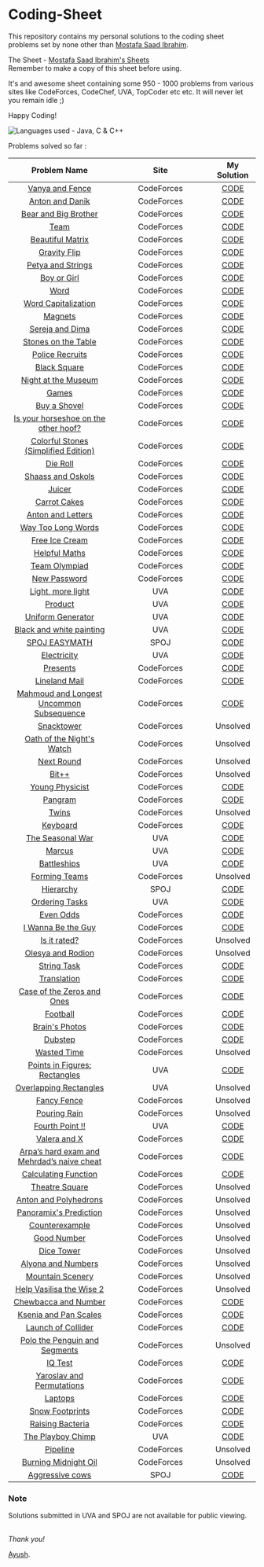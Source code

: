 # Coding-Sheet

This repository contains my personal solutions to the coding sheet problems set by none other than [Mostafa Saad Ibrahim](https://sites.google.com/site/mostafasibrahim/). 

The Sheet - [Mostafa Saad Ibrahim's Sheets](https://docs.google.com/spreadsheets/d/1iJZWP2nS_OB3kCTjq8L6TrJJ4o-5lhxDOyTaocSYc-k/edit?usp=sharing) <br />Remember to make a copy of this sheet before using.

It's and awesome sheet containing some 950 - 1000 problems from various sites like CodeForces, CodeChef, UVA, TopCoder etc etc.
It will never let you remain idle ;)

Happy Coding!

![Languages used - Java, C & C++](https://superfamilyprotector.com/blog/wp-content/uploads/2018/09/Programming-Languages.jpg)

Problems solved so far :

| Problem Name | <img width=200/>Site<img width=200/> | My Solution |
| :--: | :--: | :--: |
| [Vanya and Fence](http://codeforces.com/contest/677/problem/A) | CodeForces | [CODE](https://codeforces.com/contest/677/submission/70089889) |
| [Anton and Danik](http://codeforces.com/contest/734/problem/A) | CodeForces | [CODE](https://codeforces.com/contest/734/submission/70089990) |
| [Bear and Big Brother](http://codeforces.com/contest/791/problem/A) | CodeForces | [CODE](https://codeforces.com/contest/791/submission/70090087) |
| [Team](http://codeforces.com/contest/231/problem/A) | CodeForces | [CODE](https://codeforces.com/contest/231/submission/70090147) |
| [Beautiful Matrix](http://codeforces.com/contest/263/problem/A) | CodeForces | [CODE](https://codeforces.com/contest/263/submission/70090204) |
| [Gravity Flip](http://codeforces.com/contest/405/problem/A) | CodeForces | [CODE](https://codeforces.com/contest/405/submission/70090418) |
| [Petya and Strings](http://codeforces.com/contest/112/problem/A) | CodeForces | [CODE](https://codeforces.com/contest/112/submission/70090498) |
| [Boy or Girl](http://codeforces.com/contest/236/problem/A) | CodeForces | [CODE](https://codeforces.com/contest/236/submission/70090602) |
| [Word](http://codeforces.com/contest/59/problem/A) | CodeForces | [CODE](https://codeforces.com/contest/59/submission/70090667) |
| [Word Capitalization](http://codeforces.com/contest/281/problem/A) | CodeForces | [CODE](https://codeforces.com/contest/281/submission/70090752) |
| [Magnets](http://codeforces.com/contest/344/problem/A) | CodeForces | [CODE](https://codeforces.com/contest/344/submission/70090912) |
| [Sereja and Dima](http://codeforces.com/contest/381/problem/A) | CodeForces | [CODE](https://codeforces.com/contest/381/submission/70091286) |
| [Stones on the Table](http://codeforces.com/contest/266/problem/A) | CodeForces | [CODE](https://codeforces.com/contest/266/submission/70091418) |
| [Police Recruits](http://codeforces.com/contest/427/problem/A) | CodeForces | [CODE](https://codeforces.com/contest/427/submission/70091453) |
| [Black Square](http://codeforces.com/contest/431/problem/A) | CodeForces | [CODE](https://codeforces.com/contest/431/submission/70091534) |
| [Night at the Museum](http://codeforces.com/contest/731/problem/A) | CodeForces | [CODE](https://codeforces.com/contest/731/submission/70091628) |
| [Games](http://codeforces.com/contest/268/problem/A)	| CodeForces | [CODE](https://codeforces.com/contest/268/submission/70091729) |
| [Buy a Shovel](http://codeforces.com/contest/732/problem/A) | CodeForces | [CODE](https://codeforces.com/contest/732/submission/70091769) |
| [Is your horseshoe on the other hoof?](http://codeforces.com/contest/228/problem/A) | CodeForces | [CODE](https://codeforces.com/contest/228/submission/70091810) |
| [Colorful Stones (Simplified Edition)](http://codeforces.com/contest/265/problem/A) | CodeForces | [CODE](https://codeforces.com/contest/265/submission/70091356) |
| [Die Roll](http://codeforces.com/contest/9/problem/A) | CodeForces | [CODE](https://codeforces.com/contest/9/submission/70091995) |
| [Shaass and Oskols](http://codeforces.com/contest/294/problem/A) | CodeForces | [CODE](https://codeforces.com/contest/294/submission/70092031) |
| [Juicer](http://codeforces.com/contest/709/problem/A) | CodeForces | [CODE](https://codeforces.com/contest/709/submission/70092074) |
| [Carrot Cakes](http://codeforces.com/contest/799/problem/A) | CodeForces | [CODE](https://codeforces.com/contest/799/submission/70092104) |
| [Anton and Letters](http://codeforces.com/contest/443/problem/A) | CodeForces | [CODE](https://codeforces.com/contest/443/submission/70092134) |
| [Way Too Long Words](http://codeforces.com/contest/71/problem/A) |CodeForces | [CODE](https://codeforces.com/contest/71/submission/70092156) |
| [Free Ice Cream](http://codeforces.com/contest/686/problem/A) | CodeForces | [CODE](https://codeforces.com/contest/686/submission/70094166) |
| [Helpful Maths](http://codeforces.com/contest/339/problem/A) | CodeForces | [CODE](https://codeforces.com/contest/339/submission/70092206) |
| [Team Olympiad](http://codeforces.com/contest/490/problem/A) | CodeForces | [CODE](https://codeforces.com/contest/490/submission/70092244) |
| [New Password](http://codeforces.com/contest/770/problem/A) | CodeForces | [CODE](https://codeforces.com/contest/770/submission/70092330) |
| [Light, more light](https://uva.onlinejudge.org/index.php?option=com_onlinejudge&Itemid=8&page=show_problem&problem=1051) | UVA | [CODE](#Note) |
| [Product](https://uva.onlinejudge.org/index.php?option=com_onlinejudge&Itemid=8&page=show_problem&problem=1047) | UVA | [CODE](#Note) |
| [Uniform Generator](https://uva.onlinejudge.org/index.php?option=onlinejudge&page=show_problem&problem=349)	| UVA | [CODE](#Note) |
| [Black and white painting](https://uva.onlinejudge.org/index.php?option=onlinejudge&page=show_problem&problem=2172) | UVA | [CODE](#Note) |
| [SPOJ EASYMATH](https://www.spoj.com/problems/EASYMATH/) | SPOJ | [CODE](#Note) |
| [Electricity](https://uva.onlinejudge.org/index.php?option=onlinejudge&page=show_problem&problem=3300)	| UVA |	 [CODE](#Note) |
| [Presents](http://codeforces.com/contest/136/problem/A) | CodeForces | [CODE](https://codeforces.com/contest/136/submission/70094003) |
| [Lineland Mail](http://codeforces.com/contest/567/problem/A) | CodeForces | [CODE](https://codeforces.com/contest/567/submission/70092597) |
| [Mahmoud and Longest Uncommon Subsequence](http://codeforces.com/contest/766/problem/A) | CodeForces | [CODE](https://codeforces.com/contest/766/submission/70092875) |
| [Snacktower](http://codeforces.com/problemset/problem/767/A) | CodeForces | Unsolved |
| [Oath of the Night's Watch](http://codeforces.com/contest/768/problem/A) | CodeForces | Unsolved |
| [Next Round](http://codeforces.com/contest/158/problem/A) | CodeForces | Unsolved |
| [Bit++](http://codeforces.com/contest/282/problem/A) | CodeForces | Unsolved |
| [Young Physicist](http://codeforces.com/contest/69/problem/A) | CodeForces | [CODE](https://codeforces.com/contest/69/submission/70093007) |
| [Pangram](http://codeforces.com/contest/520/problem/A) | CodeForces | [CODE](https://codeforces.com/contest/520/submission/70092975) |
| [Twins](http://codeforces.com/contest/160/problem/A) | CodeForces | Unsolved |
| [Keyboard](http://codeforces.com/contest/474/problem/A) | CodeForces | [CODE](https://codeforces.com/contest/474/submission/70092933) |
| [The Seasonal War](https://uva.onlinejudge.org/index.php?option=onlinejudge&page=show_problem&problem=288) | UVA | [CODE](#Note) |
| [Marcus](https://uva.onlinejudge.org/index.php?option=onlinejudge&page=show_problem&problem=1393) | UVA | [CODE](#Note) |
| [Battleships](https://uva.onlinejudge.org/index.php?option=com_onlinejudge&Itemid=8&page=show_problem&problem=3104) | UVA | [CODE](#Note) |
| [Forming Teams](http://codeforces.com/contest/216/problem/B) | CodeForces | Unsolved |
| [Hierarchy](http://www.spoj.com/problems/MAKETREE/)	 | SPOJ | [CODE](#Note) |
| [Ordering Tasks](https://uva.onlinejudge.org/index.php?option=onlinejudge&page=show_problem&problem=1246) | UVA |	[CODE](#Note) |
| [Even Odds](http://codeforces.com/contest/318/problem/A) | CodeForces | [CODE](https://codeforces.com/contest/318/submission/70093640) |
| [I Wanna Be the Guy](http://codeforces.com/contest/469/problem/A) | CodeForces | [CODE](https://codeforces.com/contest/469/submission/70093090) |
| [Is it rated?](http://codeforces.com/contest/807/problem/A) | CodeForces | Unsolved |
| [Olesya and Rodion](http://codeforces.com/contest/584/problem/A) | CodeForces | Unsolved |
| [String Task](http://codeforces.com/contest/118/problem/A) | CodeForces | [CODE](https://codeforces.com/contest/118/submission/70093139) |
| [Translation](http://codeforces.com/contest/41/problem/A) | CodeForces | [CODE](https://codeforces.com/contest/41/submission/70115380) |
| [Case of the Zeros and Ones](http://codeforces.com/contest/556/problem/A) | CodeForces | [CODE](https://codeforces.com/contest/556/submission/70093709) |
| [Football](http://codeforces.com/contest/43/problem/A) | CodeForces | [CODE](https://codeforces.com/contest/43/submission/70114408) |
| [Brain's Photos](http://codeforces.com/contest/707/problem/A) | CodeForces | [CODE](https://codeforces.com/contest/707/submission/70111548) |
| [Dubstep](http://codeforces.com/contest/208/problem/A) | CodeForces | [CODE](https://codeforces.com/contest/208/submission/70112902) |
| [Wasted Time](http://codeforces.com/contest/127/problem/A) | CodeForces | Unsolved |
| [Points in Figures: Rectangles](https://uva.onlinejudge.org/index.php?option=onlinejudge&page=show_problem&problem=417) | UVA | [CODE](#Note) |
| [Overlapping Rectangles](https://uva.onlinejudge.org/index.php?option=onlinejudge&page=show_problem&problem=401) | UVA | Unsolved |
| [Fancy Fence](http://codeforces.com/contest/270/problem/A) | CodeForces | Unsolved |
| [Pouring Rain](http://codeforces.com/contest/667/problem/A) | CodeForces | Unsolved |
| [Fourth Point !!](https://uva.onlinejudge.org/index.php?option=onlinejudge&page=show_problem&problem=1183) | UVA | [CODE](#Note) |
| [Valera and X](http://codeforces.com/contest/404/problem/A) | CodeForces | [CODE](https://codeforces.com/contest/404/submission/70149359) |
| [Arpa’s hard exam and Mehrdad’s naive cheat](http://codeforces.com/contest/742/problem/A) | CodeForces | [CODE](https://codeforces.com/contest/742/submission/70149892) |
| [Calculating Function](http://codeforces.com/contest/486/problem/A) | CodeForces | [CODE](https://codeforces.com/contest/486/submission/70150051) |
| [Theatre Square](http://codeforces.com/contest/1/problem/A) | CodeForces | Unsolved |
| [Anton and Polyhedrons](http://codeforces.com/contest/785/problem/A) | CodeForces | Unsolved |
| [Panoramix's Prediction](http://codeforces.com/contest/80/problem/A) | CodeForces | Unsolved |
| [Counterexample](http://codeforces.com/contest/483/problem/A) | CodeForces | Unsolved |
| [Good Number](http://codeforces.com/contest/365/problem/A) | CodeForces | Unsolved |
| [Dice Tower](http://codeforces.com/contest/225/problem/A) | CodeForces | Unsolved |
| [Alyona and Numbers](http://codeforces.com/contest/682/problem/A) | CodeForces |  Unsolved |
| [Mountain Scenery](http://codeforces.com/contest/218/problem/A) | CodeForces | Unsolved |
| [Help Vasilisa the Wise 2](http://codeforces.com/contest/143/problem/A) | CodeForces | Unsolved |
| [Chewbaсca and Number](http://codeforces.com/contest/514/problem/A) | CodeForces | [CODE](https://codeforces.com/contest/514/submission/70134946) |
| [Ksenia and Pan Scales](http://codeforces.com/contest/382/problem/A) | CodeForces | [CODE](https://codeforces.com/contest/382/submission/70143628) |
| [Launch of Collider](http://codeforces.com/contest/699/problem/A) | CodeForces | [CODE](https://codeforces.com/contest/699/submission/70148326) |
| [Polo the Penguin and Segments](http://codeforces.com/contest/289/problem/A) | CodeForces | Unsolved |
| [IQ Test](http://codeforces.com/contest/287/problem/A) | CodeForces | [CODE](https://codeforces.com/contest/287/submission/70133825) |
| [Yaroslav and Permutations](http://codeforces.com/contest/296/problem/A) | CodeForces | [CODE](https://codeforces.com/contest/296/submission/70132966) |
| [Laptops](http://codeforces.com/contest/456/problem/A) | CodeForces | [CODE](https://codeforces.com/contest/456/submission/70132535) |
| [Snow Footprints](http://codeforces.com/contest/298/problem/A) | CodeForces | [CODE](https://codeforces.com/contest/298/submission/70129158) |
| [Raising Bacteria](http://codeforces.com/contest/579/problem/A) | CodeForces | [CODE](https://codeforces.com/contest/579/submission/70122904) |
| [The Playboy Chimp](https://uva.onlinejudge.org/index.php?option=com_onlinejudge&Itemid=8&page=show_problem&problem=1552) | UVA | [CODE](#Note) |
| [Pipeline](http://codeforces.com/contest/287/problem/B) | CodeForces | Unsolved |
| [Burning Midnight Oil](https://codeforces.com/contest/165/problem/B) | CodeForces | Unsolved |
| [Aggressive cows](http://www.spoj.com/problems/AGGRCOW/) | SPOJ | [CODE](#Note) |

### Note 
Solutions submitted in UVA and SPOJ are not available for public viewing.
<br />
<br />

*Thank you!*

[Ayush](https://github.com/DeathNaughT-GitHub).

